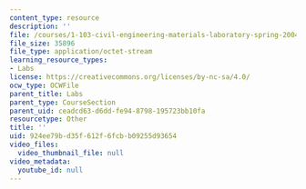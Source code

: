 ```yaml
---
content_type: resource
description: ''
file: /courses/1-103-civil-engineering-materials-laboratory-spring-2004/924ee79bd35f612f6fcbb09255d93654_GroupA1.zip
file_size: 35896
file_type: application/octet-stream
learning_resource_types:
- Labs
license: https://creativecommons.org/licenses/by-nc-sa/4.0/
ocw_type: OCWFile
parent_title: Labs
parent_type: CourseSection
parent_uid: ceadcd63-d6dd-fe94-8798-195723bb10fa
resourcetype: Other
title: ''
uid: 924ee79b-d35f-612f-6fcb-b09255d93654
video_files:
  video_thumbnail_file: null
video_metadata:
  youtube_id: null
---
```

